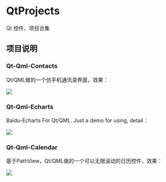 # QtProjects
Qt 控件、项目合集

## 项目说明

###  Qt-Qml-Contacts

Qt/QML做的一个仿手机通讯录界面，效果：

![](https://github.com/licoba/QtProjects/blob/master/Qt-Qml-Contacts/demo.gif)

###  Qt-Qml-Echarts

Baidu-Echarts For Qt/QML. Just a demo for using, detail：

![](![](https://image.licoba.top/superbed/2018/11/20/5bf3baccc4ff9e1b63fc074c.jpg))

###  Qt-Qml-Calendar

基于PathView，Qt/QML做的一个可以无限滚动的日历控件，效果：

![](https://github.com/licoba/QtProjects/blob/master/Qt-Qml-Calendar/icon/demo.gif)
